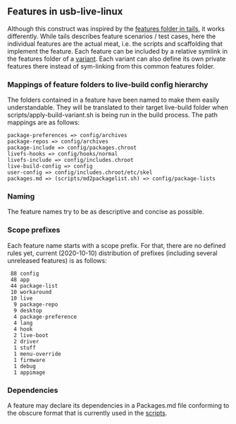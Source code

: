 ## Features in usb-live-linux

Although this construct was inspired by the [features folder in tails](https://git-tails.immerda.ch/tails/tree/features), it works differently. While tails describes feature scenarios / test cases, here the individual features are the actual meat, i.e. the scripts and scaffolding that implement the feature.
Each feature can be included by a relative symlink in the features folder of a [variant](../variants).
Each variant can also define its own private features there instead of sym-linking from this common features folder.

### Mappings of feature folders to live-build config hierarchy
The folders contained in a feature have been named to make them easily understandable. They will be translated to their target live-build folder when scripts/apply-build-variant.sh is being run in the build process. The path mappings are as follows:

    package-preferences => config/archives
    package-repos => config/archives
    package-include => config/packages.chroot
    livefs-hooks => config/hooks/normal
    livefs-include => config/includes.chroot
    live-build-config => config
    user-config => config/includes.chroot/etc/skel
    packages.md => (scripts/md2packagelist.sh) => config/package-lists

### Naming
The feature names try to be as descriptive and concise as possible.

### Scope prefixes
Each feature name starts with a scope prefix. For that, there are no defined rules yet, current (2020-10-10) distribution of prefixes (including several unreleased features) is as follows:

     88 config
     48 app
     44 package-list
     10 workaround
     10 live
      9 package-repo
      9 desktop
      4 package-preference
      4 lang
      4 hook
      2 live-boot
      2 driver
      1 stuff
      1 menu-override
      1 firmware
      1 debug
      1 appimage

### Dependencies
A feature may declare its dependencies in a Packages.md file conforming to the obscure format that is currently used in the [scripts](../scripts).
